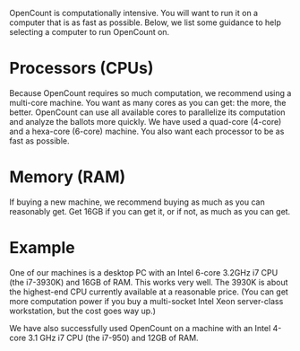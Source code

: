 OpenCount is computationally intensive.
You will want to run it on a computer that is as fast as possible.
Below, we list some guidance to help selecting a computer to run
OpenCount on.

# Processors (CPUs) #

Because OpenCount requires so much computation, we recommend using
a multi-core machine.
You want as many cores as you can get: the more, the better.
OpenCount can use all available cores to parallelize its computation
and analyze the ballots more quickly.
We have used a quad-core (4-core) and a hexa-core (6-core) machine.
You also want each processor to be as fast as possible.

# Memory (RAM) #

If buying a new machine, we recommend buying as much as you can reasonably get.  Get 16GB if you can get it, or if not,
as much as you can get.

# Example #

One of our machines is a desktop PC with an Intel 6-core 3.2GHz i7 CPU (the i7-3930K) and 16GB of RAM.  This works very well.  The 3930K is about the highest-end CPU currently available at a reasonable price.  (You can get more computation power if you buy a multi-socket Intel Xeon server-class workstation, but the cost goes way up.)

We have also successfully used OpenCount on a machine with an Intel 4-core 3.1 GHz i7 CPU (the i7-950) and 12GB of RAM.